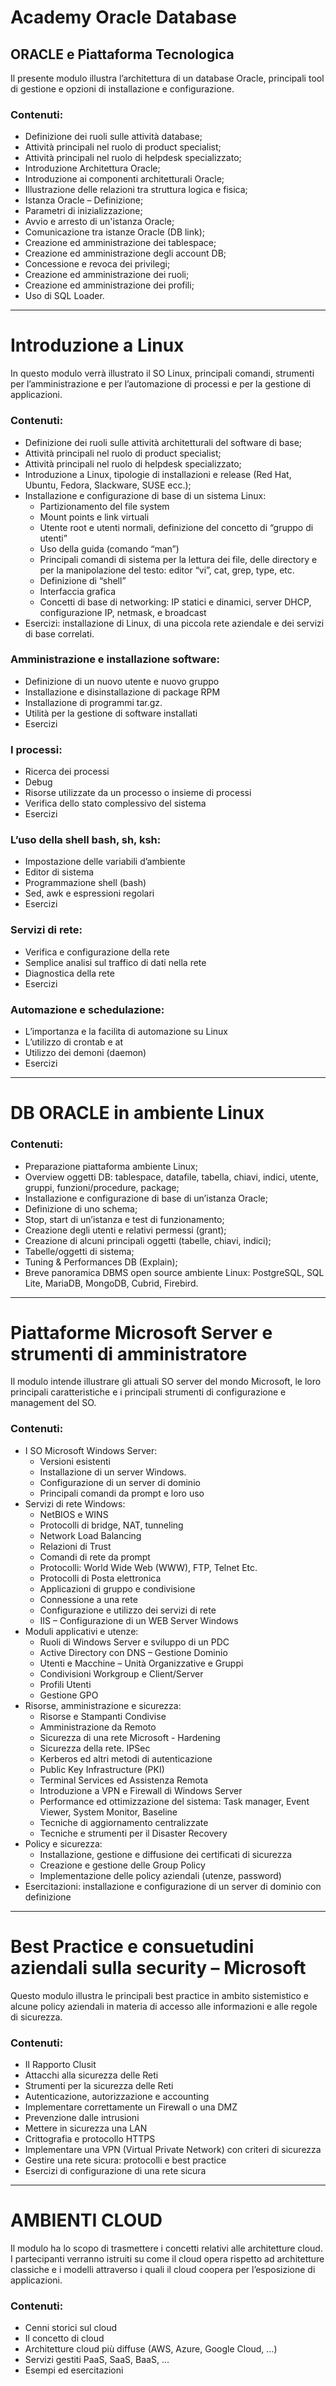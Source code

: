 

# Academy Oracle Database

## ORACLE e Piattaforma Tecnologica
Il presente modulo illustra l’architettura di un database Oracle, principali tool di gestione e opzioni di installazione e configurazione.

### Contenuti:
- Definizione dei ruoli sulle attività database;
- Attività principali nel ruolo di product specialist;
- Attività principali nel ruolo di helpdesk specializzato;
- Introduzione Architettura Oracle;
- Introduzione ai componenti architetturali Oracle;
- Illustrazione delle relazioni tra struttura logica e fisica;
- Istanza Oracle – Definizione;
- Parametri di inizializzazione;
- Avvio e arresto di un'istanza Oracle;
- Comunicazione tra istanze Oracle (DB link);
- Creazione ed amministrazione dei tablespace;
- Creazione ed amministrazione degli account DB;
- Concessione e revoca dei privilegi;
- Creazione ed amministrazione dei ruoli;
- Creazione ed amministrazione dei profili;
- Uso di SQL Loader.

---

# Introduzione a Linux
In questo modulo verrà illustrato il SO Linux, principali comandi, strumenti per l’amministrazione e per l’automazione di processi e per la gestione di applicazioni.

### Contenuti:
- Definizione dei ruoli sulle attività architetturali del software di base;
- Attività principali nel ruolo di product specialist;
- Attività principali nel ruolo di helpdesk specializzato;
- Introduzione a Linux, tipologie di installazioni e release (Red Hat, Ubuntu, Fedora, Slackware, SUSE ecc.);
- Installazione e configurazione di base di un sistema Linux:
  - Partizionamento del file system
  - Mount points e link virtuali
  - Utente root e utenti normali, definizione del concetto di “gruppo di utenti”
  - Uso della guida (comando “man”)
  - Principali comandi di sistema per la lettura dei file, delle directory e per la manipolazione del testo: editor “vi”, cat, grep, type, etc.
  - Definizione di “shell”
  - Interfaccia grafica
  - Concetti di base di networking: IP statici e dinamici, server DHCP, configurazione IP, netmask, e broadcast
- Esercizi: installazione di Linux, di una piccola rete aziendale e dei servizi di base correlati.

### Amministrazione e installazione software:
- Definizione di un nuovo utente e nuovo gruppo
- Installazione e disinstallazione di package RPM
- Installazione di programmi tar.gz.
- Utilità per la gestione di software installati
- Esercizi

### I processi:
- Ricerca dei processi
- Debug
- Risorse utilizzate da un processo o insieme di processi
- Verifica dello stato complessivo del sistema
- Esercizi

### L’uso della shell bash, sh, ksh:
- Impostazione delle variabili d’ambiente
- Editor di sistema
- Programmazione shell (bash)
- Sed, awk e espressioni regolari
- Esercizi

### Servizi di rete:
- Verifica e configurazione della rete
- Semplice analisi sul traffico di dati nella rete
- Diagnostica della rete
- Esercizi

### Automazione e schedulazione:
- L’importanza e la facilita di automazione su Linux
- L’utilizzo di crontab e at
- Utilizzo dei demoni (daemon)
- Esercizi

---

# DB ORACLE in ambiente Linux
### Contenuti:
- Preparazione piattaforma ambiente Linux;
- Overview oggetti DB: tablespace, datafile, tabella, chiavi, indici, utente, gruppi, funzioni/procedure, package;
- Installazione e configurazione di base di un’istanza Oracle;
- Definizione di uno schema;
- Stop, start di un’istanza e test di funzionamento;
- Creazione degli utenti e relativi permessi (grant);
- Creazione di alcuni principali oggetti (tabelle, chiavi, indici);
- Tabelle/oggetti di sistema;
- Tuning & Performances DB (Explain);
- Breve panoramica DBMS open source ambiente Linux: PostgreSQL, SQL Lite, MariaDB, MongoDB, Cubrid, Firebird.

---

# Piattaforme Microsoft Server e strumenti di amministratore
Il modulo intende illustrare gli attuali SO server del mondo Microsoft, le loro principali caratteristiche e i principali strumenti di configurazione e management del SO.

### Contenuti:
- I SO Microsoft Windows Server:
  - Versioni esistenti
  - Installazione di un server Windows.
  - Configurazione di un server di dominio
  - Principali comandi da prompt e loro uso
- Servizi di rete Windows:
  - NetBIOS e WINS
  - Protocolli di bridge, NAT, tunneling
  - Network Load Balancing
  - Relazioni di Trust
  - Comandi di rete da prompt
  - Protocolli: World Wide Web (WWW), FTP, Telnet Etc.
  - Protocolli di Posta elettronica
  - Applicazioni di gruppo e condivisione
  - Connessione a una rete
  - Configurazione e utilizzo dei servizi di rete
  - IIS – Configurazione di un WEB Server Windows
- Moduli applicativi e utenze:
  - Ruoli di Windows Server e sviluppo di un PDC
  - Active Directory con DNS – Gestione Dominio
  - Utenti e Macchine – Unità Organizzative e Gruppi
  - Condivisioni Workgroup e Client/Server
  - Profili Utenti
  - Gestione GPO
- Risorse, amministrazione e sicurezza:
  - Risorse e Stampanti Condivise
  - Amministrazione da Remoto
  - Sicurezza di una rete Microsoft - Hardening
  - Sicurezza della rete. IPSec
  - Kerberos ed altri metodi di autenticazione
  - Public Key Infrastructure (PKI)
  - Terminal Services ed Assistenza Remota
  - Introduzione a VPN e Firewall di Windows Server
  - Performance ed ottimizzazione del sistema: Task manager, Event Viewer, System Monitor, Baseline
  - Tecniche di aggiornamento centralizzate
  - Tecniche e strumenti per il Disaster Recovery
- Policy e sicurezza:
  - Installazione, gestione e diffusione dei certificati di sicurezza
  - Creazione e gestione delle Group Policy
  - Implementazione delle policy aziendali (utenze, password)
- Esercitazioni: installazione e configurazione di un server di dominio con definizione

---

# Best Practice e consuetudini aziendali sulla security – Microsoft
Questo modulo illustra le principali best practice in ambito sistemistico e alcune policy aziendali in materia di accesso alle informazioni e alle regole di sicurezza.

### Contenuti:
- Il Rapporto Clusit
- Attacchi alla sicurezza delle Reti
- Strumenti per la sicurezza delle Reti
- Autenticazione, autorizzazione e accounting
- Implementare correttamente un Firewall o una DMZ
- Prevenzione dalle intrusioni
- Mettere in sicurezza una LAN
- Crittografia e protocollo HTTPS
- Implementare una VPN (Virtual Private Network) con criteri di sicurezza
- Gestire una rete sicura: protocolli e best practice
- Esercizi di configurazione di una rete sicura

---

# AMBIENTI CLOUD
Il modulo ha lo scopo di trasmettere i concetti relativi alle architetture cloud. I partecipanti verranno istruiti su come il cloud opera rispetto ad architetture classiche e i modelli attraverso i quali il cloud coopera per l’esposizione di applicazioni.

### Contenuti:
- Cenni storici sul cloud
- Il concetto di cloud
- Architetture cloud più diffuse (AWS, Azure, Google Cloud, …)
- Servizi gestiti PaaS, SaaS, BaaS, …
- Esempi ed esercitazioni






